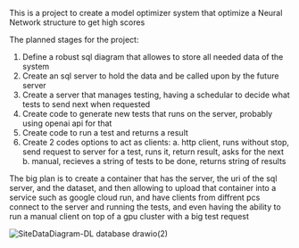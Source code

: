 This is a project to create a model optimizer system that optimize a Neural Network structure to get high scores

The planned stages for the project:
1. Define a robust sql diagram that allowes to store all needed data of the system
2. Create an sql server to hold the data and be called upon by the future server
3. Create a server that manages testing, having a schedular to decide what tests to send next when requested
4. Create code to generate new tests that runs on the server, probably using openai api for that
5. Create code to run a test and returns a result
6. Create 2 codes options to act as clients:
   a. http client, runs without stop, send request to server for a test, runs it, return result, asks for the next
   b. manual, recieves a string of tests to be done, returns string of results

 The big plan is to create a container that has the server, the uri of the sql server, and the dataset, and then allowing to upload that container into a service such as google cloud run, 
and have clients from diffrent pcs connect to the server and running the tests, and even having the ability to run a manual client on top of a gpu cluster with a big test request

![SiteDataDiagram-DL database drawio(2)](https://github.com/user-attachments/assets/5ce8542e-8eed-4e5b-bdcf-93889bbf5ed7)

